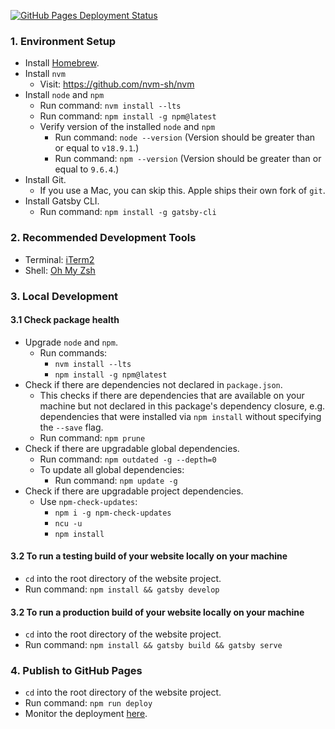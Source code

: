[![GitHub Pages Deployment Status](https://github.com/naw-db/naw-db.github.io/actions/workflows/pages/pages-build-deployment/badge.svg)](https://github.com/naw-db/naw-db.github.io/actions/workflows/pages/pages-build-deployment)

### 1. Environment Setup
* Install [Homebrew](https://docs.brew.sh/Installation).
* Install `nvm`
   * Visit: https://github.com/nvm-sh/nvm
* Install `node` and `npm`
   * Run command: `nvm install --lts`
   * Run command: `npm install -g npm@latest`
   * Verify version of the installed `node` and `npm`
      * Run command: `node --version` (Version should be greater than or equal to `v18.9.1`.)
      * Run command: `npm --version` (Version should be greater than or equal to `9.6.4`.)
* Install Git.
   * If you use a Mac, you can skip this. Apple ships their own fork of `git`.
* Install Gatsby CLI.
   * Run command: `npm install -g gatsby-cli`

### 2. Recommended Development Tools
* Terminal: [iTerm2](https://www.iterm2.com/)
* Shell: [Oh My Zsh](https://github.com/robbyrussell/oh-my-zsh)

### 3. Local Development
#### 3.1 Check package health
* Upgrade `node` and `npm`.
   * Run commands:
      * `nvm install --lts`
      * `npm install -g npm@latest`
* Check if there are dependencies not declared in `package.json`.
   * This checks if there are dependencies that are available on your machine but not declared in this package's dependency closure, e.g. dependencies that were installed via `npm install` without specifying the `--save` flag.
   * Run command: `npm prune`
* Check if there are upgradable global dependencies.
   * Run command: `npm outdated -g --depth=0`
   * To update all global dependencies:
      * Run command: `npm update -g`
* Check if there are upgradable project dependencies.
   * Use `npm-check-updates`:
      * `npm i -g npm-check-updates`
      * `ncu -u`
      * `npm install`

#### 3.2 To run a testing build of your website locally on your machine
* `cd` into the root directory of the website project.
* Run command: `npm install && gatsby develop`

#### 3.2 To run a production build of your website locally on your machine
* `cd` into the root directory of the website project.
* Run command: `npm install && gatsby build && gatsby serve`

### 4. Publish to GitHub Pages
* `cd` into the root directory of the website project.
* Run command: `npm run deploy`
* Monitor the deployment [here](https://github.com/naw-db/naw-db.github.io/actions/workflows/pages/pages-build-deployment).
